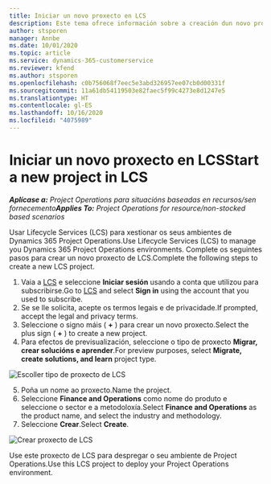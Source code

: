 ```yaml
---
title: Iniciar un novo proxecto en LCS
description: Este tema ofrece información sobre a creación dun novo proxecto en LCS para o seu ambiente de Project Operations.
author: stsporen
manager: Annbe
ms.date: 10/01/2020
ms.topic: article
ms.service: dynamics-365-customerservice
ms.reviewer: kfend
ms.author: stsporen
ms.openlocfilehash: c0b756068f7eec5e3abd326957ee07cb0d00331f
ms.sourcegitcommit: 11a61db54119503e82faec5f99c4273e8d1247e5
ms.translationtype: HT
ms.contentlocale: gl-ES
ms.lasthandoff: 10/16/2020
ms.locfileid: "4075989"
---
```

# <a name="start-a-new-project-in-lcs"></a><span data-ttu-id="e56fe-103">Iniciar un novo proxecto en LCS</span><span class="sxs-lookup"><span data-stu-id="e56fe-103">Start a new project in LCS</span></span>

<span data-ttu-id="e56fe-104">_**Aplícase a:** Project Operations para situacións baseadas en recursos/sen fornecemento_</span><span class="sxs-lookup"><span data-stu-id="e56fe-104">_**Applies To:** Project Operations for resource/non-stocked based scenarios_</span></span>

<span data-ttu-id="e56fe-105">Usar Lifecycle Services (LCS) para xestionar os seus ambientes de Dynamics 365 Project Operations.</span><span class="sxs-lookup"><span data-stu-id="e56fe-105">Use Lifecycle Services (LCS) to manage you Dynamics 365 Project Operations environments.</span></span> <span data-ttu-id="e56fe-106">Complete os seguintes pasos para crear un novo proxecto de LCS.</span><span class="sxs-lookup"><span data-stu-id="e56fe-106">Complete the following steps to create a new LCS project.</span></span>

1. <span data-ttu-id="e56fe-107">Vaia a [LCS](https://lcs.dynamics.com/Logon/Index) e seleccione **Iniciar sesión** usando a conta que utilizou para subscribirse.</span><span class="sxs-lookup"><span data-stu-id="e56fe-107">Go to [LCS](https://lcs.dynamics.com/Logon/Index) and select **Sign in** using the account that you used to subscribe.</span></span>
2. <span data-ttu-id="e56fe-108">Se se lle solicita, acepte os termos legais e de privacidade.</span><span class="sxs-lookup"><span data-stu-id="e56fe-108">If prompted, accept the legal and privacy terms.</span></span>
3. <span data-ttu-id="e56fe-109">Seleccione o signo máis ( **+** ) para crear un novo proxecto.</span><span class="sxs-lookup"><span data-stu-id="e56fe-109">Select the plus sign ( **+** ) to create a new project.</span></span>
4. <span data-ttu-id="e56fe-110">Para efectos de previsualización, seleccione o tipo de proxecto **Migrar, crear solucións e aprender**.</span><span class="sxs-lookup"><span data-stu-id="e56fe-110">For preview purposes, select **Migrate, create solutions, and learn** project type.</span></span>

  ![Escoller tipo de proxecto de LCS](./media/create-lcs-1.png)

5. <span data-ttu-id="e56fe-112">Poña un nome ao proxecto.</span><span class="sxs-lookup"><span data-stu-id="e56fe-112">Name the project.</span></span> 
6. <span data-ttu-id="e56fe-113">Seleccione **Finance and Operations** como nome do produto e seleccione o sector e a metodoloxía.</span><span class="sxs-lookup"><span data-stu-id="e56fe-113">Select **Finance and Operations** as the product name, and select the industry and methodology.</span></span> 
7. <span data-ttu-id="e56fe-114">Seleccione **Crear**.</span><span class="sxs-lookup"><span data-stu-id="e56fe-114">Select **Create**.</span></span>

![Crear proxecto de LCS](./media/create-lcs-2.png)

<span data-ttu-id="e56fe-116">Use este proxecto de LCS para despregar o seu ambiente de Project Operations.</span><span class="sxs-lookup"><span data-stu-id="e56fe-116">Use this LCS project to deploy your Project Operations environment.</span></span>


